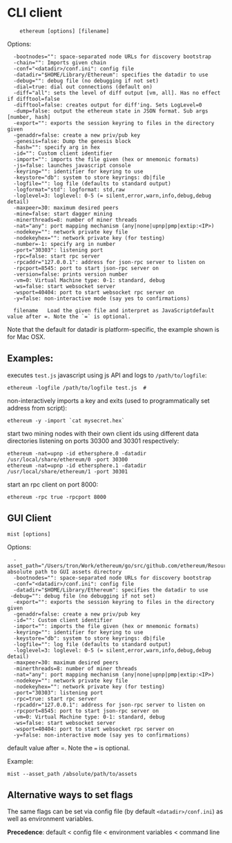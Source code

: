 # CLI client

```
    ethereum [options] [filename]
```

Options:

```
  -bootnodes="": space-separated node URLs for discovery bootstrap
  -chain="": Imports given chain
  -conf="<datadir>/conf.ini": config file
  -datadir="$HOME/Library/Ethereum": specifies the datadir to use
  -debug="": debug file (no debugging if not set)
  -dial=true: dial out connections (default on)
  -diff="all": sets the level of diff output [vm, all]. Has no effect if difftool=false
  -difftool=false: creates output for diff'ing. Sets LogLevel=0
  -dump=false: output the ethereum state in JSON format. Sub args [number, hash]
  -export="": exports the session keyring to files in the directory given
  -genaddr=false: create a new priv/pub key
  -genesis=false: Dump the genesis block
  -hash="": specify arg in hex
  -id="": Custom client identifier
  -import="": imports the file given (hex or mnemonic formats)
  -js=false: launches javascript console
  -keyring="": identifier for keyring to use
  -keystore="db": system to store keyrings: db|file 
  -logfile="": log file (defaults to standard output)
  -logformat="std": logformat: std,raw
  -loglevel=3: loglevel: 0-5 (= silent,error,warn,info,debug,debug detail)
  -maxpeer=30: maximum desired peers
  -mine=false: start dagger mining
  -minerthreads=8: number of miner threads
  -nat="any": port mapping mechanism (any|none|upnp|pmp|extip:<IP>)
  -nodekey="": network private key file
  -nodekeyhex="": network private key (for testing)
  -number=-1: specify arg in number
  -port="30303": listening port
  -rpc=false: start rpc server
  -rpcaddr="127.0.0.1": address for json-rpc server to listen on
  -rpcport=8545: port to start json-rpc server on
  -version=false: prints version number
  -vm=0: Virtual Machine type: 0-1: standard, debug
  -ws=false: start websocket server
  -wsport=40404: port to start websocket rpc server on
  -y=false: non-interactive mode (say yes to confirmations)

  filename   Load the given file and interpret as JavaScriptdefault value after =. Note the `=` is optional.

```

Note that the default for datadir is platform-specific, the example shown is for Mac OSX.


## Examples: 

executes `test.js` javascript using js API and logs to `/path/to/logfile`:

    ethereum -logfile /path/to/logfile test.js  # 
   
non-interactively imports a key and exits (used to programmatically set address from script):

    ethereum -y -import `cat mysecret.hex`

start two mining nodes with their own client ids using different data directories listening on ports 30300 and 30301 respectively:

    ethereum -nat=upnp -id ethersphere.0 -datadir /usr/local/share/ethereum/0 -port 30300
    ethereum -nat=upnp -id ethersphere.1 -datadir /usr/local/share/ethereum/1 -port 30301
    
start an rpc client on port 8000:

    ethereum -rpc true -rpcport 8000

## GUI Client 

    mist [options]
    
Options:

```
  -asset_path="/Users/tron/Work/ethereum/go/src/github.com/ethereum/Resources": absolute path to GUI assets directory
  -bootnodes="": space-separated node URLs for discovery bootstrap
  -conf="<datadir>/conf.ini": config file
  -datadir="$HOME/Library/Ethereum": specifies the datadir to use
 -debug="": debug file (no debugging if not set)
  -export="": exports the session keyring to files in the directory given
  -genaddr=false: create a new priv/pub key
  -id="": Custom client identifier
  -import="": imports the file given (hex or mnemonic formats)
  -keyring="": identifier for keyring to use
  -keystore="db": system to store keyrings: db|file
  -logfile="": log file (defaults to standard output)
  -loglevel=3: loglevel: 0-5 (= silent,error,warn,info,debug,debug detail)
  -maxpeer=30: maximum desired peers
  -minerthreads=8: number of miner threads
  -nat="any": port mapping mechanism (any|none|upnp|pmp|extip:<IP>)
  -nodekey="": network private key file
  -nodekeyhex="": network private key (for testing)
  -port="30303": listening port
  -rpc=true: start rpc server
  -rpcaddr="127.0.0.1": address for json-rpc server to listen on
  -rpcport=8545: port to start json-rpc server on
  -vm=0: Virtual Machine type: 0-1: standard, debug
  -ws=false: start websocket server
  -wsport=40404: port to start websocket rpc server on
  -y=false: non-interactive mode (say yes to confirmations)
```

default value after =. Note the `=` is optional.

Example: 

    mist --asset_path /absolute/path/to/assets

## Alternative ways to set flags

The same flags can be set via config file (by default `<datadir>/conf.ini`) as well as environment variables. 

**Precedence**: default < config file < environment variables < command line


